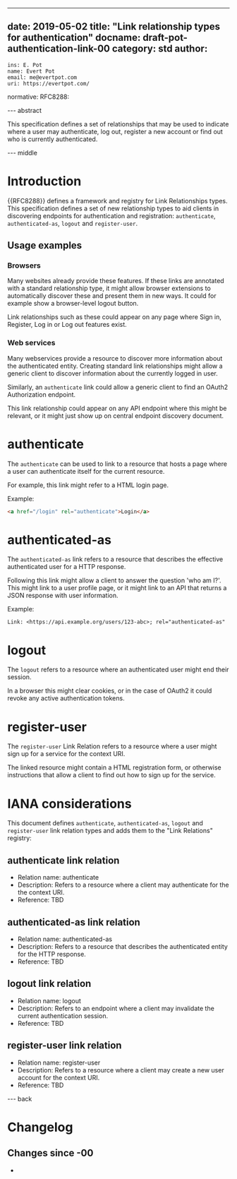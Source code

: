 ---
date: 2019-05-02
title: "Link relationship types for authentication"
docname: draft-pot-authentication-link-00
category: std
author:
 -
    ins: E. Pot
    name: Evert Pot
    email: me@evertpot.com
    uri: https://evertpot.com/
normative:
  RFC8288:

--- abstract

This specification defines a set of relationships that may be used
to indicate where a user may authenticate, log out, register a new
account or find out who is currently authenticated.

--- middle

# Introduction

{{RFC8288}} defines a framework and registry for Link Relationships types.
This specification defines a set of new relationship types to aid clients
in discovering endpoints for authentication and registration:
`authenticate`, `authenticated-as`, `logout` and `register-user`.

## Usage examples

### Browsers

Many websites already provide these features. If these links are annotated
with a standard relationship type, it might allow browser extensions to
automatically discover these and present them in new ways. It could for
example show a browser-level logout button.

Link relationships such as these could appear on any page where Sign in,
Register, Log in or Log out features exist.

### Web services

Many webservices provide a resource to discover more information about the
authenticated entity. Creating standard link relationships might allow a
generic client to discover information about the currently logged in user.

Similarly, an `authenticate` link could allow a generic client to find
an OAuth2 Authorization endpoint.

This link relationship could appear on any API endpoint where this might be
relevant, or it might just show up on central endpoint discovery document.

# authenticate

The `authenticate` can be used to link to a resource that hosts
a page where a user can authenticate itself for the current resource.

For example, this link might refer to a HTML login page.

Example:

~~~ html
<a href="/login" rel="authenticate">Login</a>
~~~

# authenticated-as

The `authenticated-as` link refers to a resource that describes the effective
authenticated user for a HTTP response.

Following this link might allow a client to answer the question 'who am I?'.
This might link to a user profile page, or it might link to an API that
returns a JSON response with user information.

Example:

~~~ http
Link: <https://api.example.org/users/123-abc>; rel="authenticated-as"
~~~

# logout

The `logout` refers to a resource where an authenticated user
might end their session.

In a browser this might clear cookies, or in the case of OAuth2 it could
revoke any active authentication tokens.

# register-user

The `register-user` Link Relation refers to a resource where a user might
sign up for a service for the context URI.

The linked resource might contain a HTML registration form, or otherwise
instructions that allow a client to find out how to sign up for the service.

# IANA considerations

This document defines `authenticate`, `authenticated-as`, `logout` and
`register-user` link relation types and adds them to the "Link Relations"
registry:

## authenticate link relation

- Relation name: authenticate
- Description: Refers to a resource where a client may authenticate for the
  the context URI.
- Reference: TBD

## authenticated-as link relation

- Relation name: authenticated-as
- Description: Refers to a resource that describes the authenticated entity
  for the HTTP response.
- Reference: TBD

## logout link relation

- Relation name: logout 
- Description: Refers to an endpoint where a client may invalidate the current
  authentication session.
- Reference: TBD

## register-user link relation

- Relation name: register-user
- Description: Refers to a resource where a client may create a new user
  account for the context URI.
- Reference: TBD

--- back

# Changelog

## Changes since -00

*
